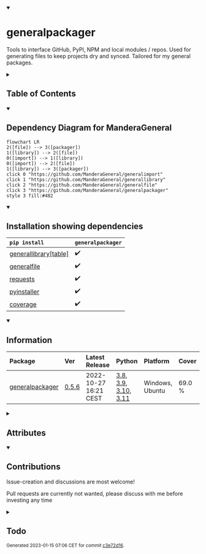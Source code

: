 <details open>
<summary><h1>generalpackager</h1></summary>

Tools to interface GitHub, PyPI, NPM and local modules / repos. Used for generating files to keep projects dry and synced. Tailored for my general packages.

<details>
<summary><h2>Table of Contents</h2></summary>

<pre>
<a href='#generalpackager'>generalpackager</a>
├─ <a href='#Dependency-Diagram-for-ManderaGeneral'>Dependency Diagram for ManderaGeneral</a>
├─ <a href='#Installation-showing-dependencies'>Installation showing dependencies</a>
├─ <a href='#Information'>Information</a>
├─ <a href='#Attributes'>Attributes</a>
├─ <a href='#Contributions'>Contributions</a>
└─ <a href='#Todo'>Todo</a>
</pre>
</details>


<details open>
<summary><h2>Dependency Diagram for ManderaGeneral</h2></summary>

```mermaid
flowchart LR
2([file]) --> 3([packager])
1([library]) --> 2([file])
0([import]) --> 1([library])
0([import]) --> 2([file])
1([library]) --> 3([packager])
click 0 "https://github.com/ManderaGeneral/generalimport"
click 1 "https://github.com/ManderaGeneral/generallibrary"
click 2 "https://github.com/ManderaGeneral/generalfile"
click 3 "https://github.com/ManderaGeneral/generalpackager"
style 3 fill:#482
```
</details>


<details open>
<summary><h2>Installation showing dependencies</h2></summary>

| `pip install`                                                                      | `generalpackager`   |
|:-----------------------------------------------------------------------------------|:--------------------|
| <a href='https://pypi.org/project/generallibrary[table]'>generallibrary[table]</a> | ✔️                  |
| <a href='https://pypi.org/project/generalfile'>generalfile</a>                     | ✔️                  |
| <a href='https://pypi.org/project/requests'>requests</a>                           | ✔️                  |
| <a href='https://pypi.org/project/pyinstaller'>pyinstaller</a>                     | ✔️                  |
| <a href='https://pypi.org/project/coverage'>coverage</a>                           | ✔️                  |
</details>


<details open>
<summary><h2>Information</h2></summary>

| Package                                                              | Ver                                                | Latest Release        | Python                                                                                                                                                                                                                                                 | Platform        | Cover   |
|:---------------------------------------------------------------------|:---------------------------------------------------|:----------------------|:-------------------------------------------------------------------------------------------------------------------------------------------------------------------------------------------------------------------------------------------------------|:----------------|:--------|
| [generalpackager](https://github.com/ManderaGeneral/generalpackager) | [0.5.6](https://pypi.org/project/generalpackager/) | 2022-10-27 16:21 CEST | [3.8](https://www.python.org/downloads/release/python-380/), [3.9](https://www.python.org/downloads/release/python-390/), [3.10](https://www.python.org/downloads/release/python-3100/), [3.11](https://www.python.org/downloads/release/python-3110/) | Windows, Ubuntu | 69.0 %  |
</details>



<details>
<summary><h2>Attributes</h2></summary>

<pre>
<a href='https://github.com/ManderaGeneral/generalpackager/blob/c3e72d16/generalpackager/__init__.py#L1'>Module: generalpackager</a>
├─ <a href='https://github.com/ManderaGeneral/generalpackager/blob/c3e72d16/generalpackager/api/github.py#L11'>Class: GitHub</a>
│  ├─ <a href='https://github.com/ManderaGeneral/generalpackager/blob/c3e72d16/generalpackager/api/github.py#L11'>Class: GitHub</a>
│  ├─ <a href='https://github.com/ManderaGeneral/generalpackager/blob/c3e72d16/generalpackager/api/localmodule.py#L8'>Class: LocalModule</a>
│  ├─ <a href='https://github.com/ManderaGeneral/generalpackager/blob/c3e72d16/generalpackager/api/localrepo/base/localrepo.py#L16'>Class: LocalRepo</a>
│  ├─ <a href='https://github.com/ManderaGeneral/generalpackager/blob/c3e72d16/generalpackager/packager.py#L18'>Class: Packager</a>
│  ├─ <a href='https://github.com/ManderaGeneral/generalpackager/blob/c3e72d16/generalpackager/api/pypi.py#L26'>Class: PyPI</a>
│  ├─ <a href='https://github.com/ManderaGeneral/generalpackager/blob/c3e72d16/generalpackager/api/github.py#L27'>Method: api_url</a>
│  ├─ <a href='https://github.com/ManderaGeneral/generalpackager/blob/c3e72d16/generalpackager/api/github.py#L43'>Method: download</a>
│  ├─ <a href='https://github.com/ManderaGeneral/generalpackager/blob/c3e72d16/generalpackager/api/github.py#L39'>Method: exists</a>
│  ├─ <a href='https://github.com/ManderaGeneral/generalpackager/blob/c3e72d16/generalpackager/api/github.py#L93'>Method: get_description</a>
│  ├─ <a href='https://github.com/ManderaGeneral/generalpackager/blob/c3e72d16/generalpackager/api/github.py#L61'>Method: get_owners_packages</a>
│  ├─ <a href='https://github.com/ManderaGeneral/generalpackager/blob/c3e72d16/generalpackager/api/github.py#L80'>Method: get_topics</a>
│  ├─ <a href='https://github.com/ManderaGeneral/generalpackager/blob/c3e72d16/generalpackager/api/github.py#L68'>Method: get_website</a>
│  ├─ <a href='https://github.com/ManderaGeneral/generalpackager/blob/c3e72d16/generalpackager/api/github.py#L32'>Property: git_clone_command</a>
│  ├─ <a href='https://github.com/ManderaGeneral/generalpackager/blob/c3e72d16/generalpackager/api/github.py#L36'>Property: pip_install_command</a>
│  ├─ <a href='https://github.com/ManderaGeneral/generalpackager/blob/c3e72d16/generalpackager/api/github.py#L105'>Method: request_kwargs</a>
│  ├─ <a href='https://github.com/ManderaGeneral/generalpackager/blob/c3e72d16/generalpackager/api/github.py#L99'>Method: set_description</a>
│  ├─ <a href='https://github.com/ManderaGeneral/generalpackager/blob/c3e72d16/generalpackager/api/github.py#L86'>Method: set_topics</a>
│  ├─ <a href='https://github.com/ManderaGeneral/generalpackager/blob/c3e72d16/generalpackager/api/github.py#L74'>Method: set_website</a>
│  ├─ <a href='https://github.com/ManderaGeneral/generalpackager/blob/c3e72d16/generalpackager/api/github.py#L24'>Property: ssh_url</a>
│  └─ <a href='https://github.com/ManderaGeneral/generalpackager/blob/c3e72d16/generalpackager/api/github.py#L20'>Property: url</a>
├─ <a href='https://github.com/ManderaGeneral/generalpackager/blob/c3e72d16/generalpackager/api/localmodule.py#L8'>Class: LocalModule</a>
│  ├─ <a href='https://github.com/ManderaGeneral/generalpackager/blob/c3e72d16/generalpackager/api/github.py#L11'>Class: GitHub</a>
│  ├─ <a href='https://github.com/ManderaGeneral/generalpackager/blob/c3e72d16/generalpackager/api/localmodule.py#L8'>Class: LocalModule</a>
│  ├─ <a href='https://github.com/ManderaGeneral/generalpackager/blob/c3e72d16/generalpackager/api/localrepo/base/localrepo.py#L16'>Class: LocalRepo</a>
│  ├─ <a href='https://github.com/ManderaGeneral/generalpackager/blob/c3e72d16/generalpackager/packager.py#L18'>Class: Packager</a>
│  ├─ <a href='https://github.com/ManderaGeneral/generalpackager/blob/c3e72d16/generalpackager/api/pypi.py#L26'>Class: PyPI</a>
│  ├─ <a href='https://github.com/ManderaGeneral/generalpackager/blob/c3e72d16/generalpackager/api/localmodule.py#L26'>Method: exists</a>
│  ├─ <a href='https://github.com/ManderaGeneral/generalpackager/blob/c3e72d16/generalpackager/api/localmodule.py#L67'>Method: get_all_local_modules</a>
│  ├─ <a href='https://github.com/ManderaGeneral/generalpackager/blob/c3e72d16/generalpackager/api/localmodule.py#L89'>Method: get_dependants</a>
│  ├─ <a href='https://github.com/ManderaGeneral/generalpackager/blob/c3e72d16/generalpackager/api/localmodule.py#L74'>Method: get_dependencies</a>
│  ├─ <a href='https://github.com/ManderaGeneral/generalpackager/blob/c3e72d16/generalpackager/api/localmodule.py#L20'>Property: module</a>
│  ├─ <a href='https://github.com/ManderaGeneral/generalpackager/blob/c3e72d16/generalpackager/api/localmodule.py#L41'>Property: objInfo</a>
│  └─ <a href='https://github.com/ManderaGeneral/generalpackager/blob/c3e72d16/#L426'>Property: path</a>
├─ <a href='https://github.com/ManderaGeneral/generalpackager/blob/c3e72d16/generalpackager/api/localrepo/base/localrepo.py#L16'>Class: LocalRepo</a>
│  ├─ <a href='https://github.com/ManderaGeneral/generalpackager/blob/c3e72d16/generalpackager/api/github.py#L11'>Class: GitHub</a>
│  ├─ <a href='https://github.com/ManderaGeneral/generalpackager/blob/c3e72d16/generalpackager/api/localmodule.py#L8'>Class: LocalModule</a>
│  ├─ <a href='https://github.com/ManderaGeneral/generalpackager/blob/c3e72d16/generalpackager/api/localrepo/base/localrepo.py#L16'>Class: LocalRepo</a>
│  ├─ <a href='https://github.com/ManderaGeneral/generalpackager/blob/c3e72d16/generalpackager/packager.py#L18'>Class: Packager</a>
│  ├─ <a href='https://github.com/ManderaGeneral/generalpackager/blob/c3e72d16/generalpackager/api/pypi.py#L26'>Class: PyPI</a>
│  ├─ <a href='https://github.com/ManderaGeneral/generalpackager/blob/c3e72d16/generalpackager/api/localrepo/base/targets.py#L4'>Class: Targets</a>
│  ├─ <a href='https://github.com/ManderaGeneral/generalpackager/blob/c3e72d16/generalpackager/api/shared/decos.py#L4'>Method: changed_files</a>
│  ├─ <a href='https://github.com/ManderaGeneral/generalpackager/blob/c3e72d16/generalpackager/api/shared/decos.py#L4'>Method: clone</a>
│  ├─ <a href='https://github.com/ManderaGeneral/generalpackager/blob/c3e72d16/generalpackager/api/shared/decos.py#L4'>Method: commit</a>
│  ├─ <a href='https://github.com/ManderaGeneral/generalpackager/blob/c3e72d16/generalpackager/api/localrepo/base/localrepo_git.py#L12'>Method: commit_message</a>
│  ├─ <a href='https://github.com/ManderaGeneral/generalpackager/blob/c3e72d16/generalpackager/api/shared/decos.py#L4'>Method: commit_sha</a>
│  ├─ <a href='https://github.com/ManderaGeneral/generalpackager/blob/c3e72d16/generalpackager/api/localrepo/base/localrepo_git.py#L70'>Method: commit_sha_short</a>
│  ├─ <a href='https://github.com/ManderaGeneral/generalpackager/blob/c3e72d16/generalpackager/api/localrepo/base/localrepo.py#L55'>Method: exists</a>
│  ├─ <a href='https://github.com/ManderaGeneral/generalpackager/blob/c3e72d16/generalpackager/api/localrepo/base/localrepo.py#L114'>Method: format_file</a>
│  ├─ <a href='https://github.com/ManderaGeneral/generalpackager/blob/c3e72d16/generalpackager/api/localrepo/base/localrepo_paths.py#L92'>Method: get_examples_path</a>
│  ├─ <a href='https://github.com/ManderaGeneral/generalpackager/blob/c3e72d16/generalpackager/api/localrepo/base/localrepo_paths.py#L60'>Method: get_exeproduct_path</a>
│  ├─ <a href='https://github.com/ManderaGeneral/generalpackager/blob/c3e72d16/generalpackager/api/localrepo/base/localrepo_paths.py#L56'>Method: get_exetarget_path</a>
│  ├─ <a href='https://github.com/ManderaGeneral/generalpackager/blob/c3e72d16/generalpackager/api/localrepo/base/localrepo_paths.py#L52'>Method: get_generate_path</a>
│  ├─ <a href='https://github.com/ManderaGeneral/generalpackager/blob/c3e72d16/generalpackager/api/localrepo/base/localrepo_paths.py#L16'>Method: get_git_exclude_path</a>
│  ├─ <a href='https://github.com/ManderaGeneral/generalpackager/blob/c3e72d16/generalpackager/api/localrepo/base/localrepo_paths.py#L64'>Method: get_git_ignore_path</a>
│  ├─ <a href='https://github.com/ManderaGeneral/generalpackager/blob/c3e72d16/generalpackager/api/localrepo/base/localrepo_paths.py#L72'>Method: get_index_js_path</a>
│  ├─ <a href='https://github.com/ManderaGeneral/generalpackager/blob/c3e72d16/generalpackager/api/localrepo/base/localrepo_paths.py#L44'>Method: get_init_path</a>
│  ├─ <a href='https://github.com/ManderaGeneral/generalpackager/blob/c3e72d16/generalpackager/api/localrepo/base/localrepo_paths.py#L28'>Method: get_license_path</a>
│  ├─ <a href='https://github.com/ManderaGeneral/generalpackager/blob/c3e72d16/generalpackager/api/localrepo/base/localrepo_paths.py#L24'>Method: get_manifest_path</a>
│  ├─ <a href='https://github.com/ManderaGeneral/generalpackager/blob/c3e72d16/generalpackager/api/localrepo/base/localrepo_paths.py#L12'>Method: get_metadata_path</a>
│  ├─ <a href='https://github.com/ManderaGeneral/generalpackager/blob/c3e72d16/generalpackager/api/localrepo/base/localrepo_paths.py#L68'>Method: get_npm_ignore_path</a>
│  ├─ <a href='https://github.com/ManderaGeneral/generalpackager/blob/c3e72d16/generalpackager/api/localrepo/base/localrepo_paths.py#L8'>Method: get_org_readme_path</a>
│  ├─ <a href='https://github.com/ManderaGeneral/generalpackager/blob/c3e72d16/generalpackager/api/localrepo/base/localrepo_paths.py#L80'>Method: get_package_json_path</a>
│  ├─ <a href='https://github.com/ManderaGeneral/generalpackager/blob/c3e72d16/generalpackager/api/localrepo/base/localrepo.py#L72'>Method: get_package_paths_gen</a>
│  ├─ <a href='https://github.com/ManderaGeneral/generalpackager/blob/c3e72d16/generalpackager/api/localrepo/base/localrepo_paths.py#L84'>Method: get_pre_commit_hook_path</a>
│  ├─ <a href='https://github.com/ManderaGeneral/generalpackager/blob/c3e72d16/generalpackager/api/localrepo/base/localrepo_paths.py#L88'>Method: get_pre_push_hook_path</a>
│  ├─ <a href='https://github.com/ManderaGeneral/generalpackager/blob/c3e72d16/generalpackager/api/localrepo/base/localrepo_paths.py#L48'>Method: get_randomtesting_path</a>
│  ├─ <a href='https://github.com/ManderaGeneral/generalpackager/blob/c3e72d16/generalpackager/api/localrepo/base/localrepo_paths.py#L4'>Method: get_readme_path</a>
│  ├─ <a href='https://github.com/ManderaGeneral/generalpackager/blob/c3e72d16/generalpackager/api/localrepo/base/localrepo_paths.py#L20'>Method: get_setup_path</a>
│  ├─ <a href='https://github.com/ManderaGeneral/generalpackager/blob/c3e72d16/generalpackager/api/localrepo/base/localrepo_paths.py#L76'>Method: get_test_js_path</a>
│  ├─ <a href='https://github.com/ManderaGeneral/generalpackager/blob/c3e72d16/generalpackager/api/localrepo/base/localrepo_paths.py#L36'>Method: get_test_path</a>
│  ├─ <a href='https://github.com/ManderaGeneral/generalpackager/blob/c3e72d16/generalpackager/api/localrepo/base/localrepo.py#L66'>Method: get_test_paths</a>
│  ├─ <a href='https://github.com/ManderaGeneral/generalpackager/blob/c3e72d16/generalpackager/api/localrepo/base/localrepo_paths.py#L40'>Method: get_test_template_path</a>
│  ├─ <a href='https://github.com/ManderaGeneral/generalpackager/blob/c3e72d16/generalpackager/api/localrepo/base/localrepo_paths.py#L32'>Method: get_workflow_path</a>
│  ├─ <a href='https://github.com/ManderaGeneral/generalpackager/blob/c3e72d16/generalpackager/api/localrepo/base/localrepo_git.py#L29'>Method: git_config</a>
│  ├─ <a href='https://github.com/ManderaGeneral/generalpackager/blob/c3e72d16/generalpackager/api/localrepo/base/localrepo_git.py#L21'>Method: git_missing_credentials</a>
│  ├─ <a href='https://github.com/ManderaGeneral/generalpackager/blob/c3e72d16/generalpackager/api/localrepo/base/localrepo_git.py#L25'>Method: git_nothing_to_commit</a>
│  ├─ <a href='https://github.com/ManderaGeneral/generalpackager/blob/c3e72d16/generalpackager/api/shared/decos.py#L4'>Method: init</a>
│  ├─ <a href='https://github.com/ManderaGeneral/generalpackager/blob/c3e72d16/generalpackager/api/localrepo/base/localrepo_target.py#L18'>Method: is_django</a>
│  ├─ <a href='https://github.com/ManderaGeneral/generalpackager/blob/c3e72d16/generalpackager/api/localrepo/base/localrepo_target.py#L22'>Method: is_exe</a>
│  ├─ <a href='https://github.com/ManderaGeneral/generalpackager/blob/c3e72d16/generalpackager/api/shared/name.py#L41'>Method: is_general</a>
│  ├─ <a href='https://github.com/ManderaGeneral/generalpackager/blob/c3e72d16/generalpackager/api/localrepo/base/localrepo_target.py#L14'>Method: is_node</a>
│  ├─ <a href='https://github.com/ManderaGeneral/generalpackager/blob/c3e72d16/generalpackager/api/localrepo/base/localrepo_target.py#L10'>Method: is_python</a>
│  ├─ <a href='https://github.com/ManderaGeneral/generalpackager/blob/c3e72d16/generalpackager/api/localrepo/base/localrepo.py#L33'>Property: metadata</a>
│  ├─ <a href='https://github.com/ManderaGeneral/generalpackager/blob/c3e72d16/generalpackager/api/localrepo/base/localrepo.py#L48'>Method: metadata_exists</a>
│  ├─ <a href='https://github.com/ManderaGeneral/generalpackager/blob/c3e72d16/generalpackager/api/shared/name.py#L37'>Method: name_is_general</a>
│  ├─ <a href='https://github.com/ManderaGeneral/generalpackager/blob/c3e72d16/generalpackager/api/shared/decos.py#L4'>Method: push</a>
│  ├─ <a href='https://github.com/ManderaGeneral/generalpackager/blob/c3e72d16/generalpackager/api/localrepo/base/localrepo.py#L60'>Method: repo_exists</a>
│  ├─ <a href='https://github.com/ManderaGeneral/generalpackager/blob/c3e72d16/generalpackager/api/shared/name.py#L46'>Property: simple_name</a>
│  ├─ <a href='https://github.com/ManderaGeneral/generalpackager/blob/c3e72d16/generalpackager/api/localrepo/base/localrepo.py#L42'>Property: target</a>
│  └─ <a href='https://github.com/ManderaGeneral/generalpackager/blob/c3e72d16/generalpackager/api/localrepo/base/localrepo_target.py#L49'>Method: targetted</a>
├─ <a href='https://github.com/ManderaGeneral/generalpackager/blob/c3e72d16/generalpackager/api/localrepo/node/localrepo_node.py#L6'>Class: LocalRepo_Node</a>
├─ <a href='https://github.com/ManderaGeneral/generalpackager/blob/c3e72d16/generalpackager/api/localrepo/python/localrepo_python.py#L11'>Class: LocalRepo_Python</a>
│  ├─ <a href='https://github.com/ManderaGeneral/generalpackager/blob/c3e72d16/generalpackager/api/localrepo/python/localrepo_python.py#L16'>Method: get_python_exe_path</a>
│  └─ <a href='https://github.com/ManderaGeneral/generalpackager/blob/c3e72d16/generalpackager/api/localrepo/python/localrepo_python.py#L21'>Method: unittest</a>
├─ <a href='https://github.com/ManderaGeneral/generalpackager/blob/c3e72d16/generalpackager/packager.py#L18'>Class: Packager</a>
│  ├─ <a href='https://github.com/ManderaGeneral/generalpackager/blob/c3e72d16/generalpackager/api/github.py#L11'>Class: GitHub</a>
│  ├─ <a href='https://github.com/ManderaGeneral/generalpackager/blob/c3e72d16/generalpackager/api/localmodule.py#L8'>Class: LocalModule</a>
│  ├─ <a href='https://github.com/ManderaGeneral/generalpackager/blob/c3e72d16/generalpackager/api/localrepo/base/localrepo.py#L16'>Class: LocalRepo</a>
│  ├─ <a href='https://github.com/ManderaGeneral/generalpackager/blob/c3e72d16/generalpackager/packager.py#L18'>Class: Packager</a>
│  ├─ <a href='https://github.com/ManderaGeneral/generalpackager/blob/c3e72d16/generalpackager/other/packages.py#L9'>Class: Packages</a>
│  │  └─ <a href='https://github.com/ManderaGeneral/generalpackager/blob/c3e72d16/generalpackager/other/packages.py#L33'>Method: all_packages</a>
│  ├─ <a href='https://github.com/ManderaGeneral/generalpackager/blob/c3e72d16/generalpackager/api/pypi.py#L26'>Class: PyPI</a>
│  ├─ <a href='https://github.com/ManderaGeneral/generalpackager/blob/c3e72d16/generalpackager/api/localrepo/base/targets.py#L4'>Class: Targets</a>
│  ├─ <a href='https://github.com/ManderaGeneral/generalpackager/blob/c3e72d16/generalpackager/packager_github.py#L20'>Method: commit_and_push</a>
│  ├─ <a href='https://github.com/ManderaGeneral/generalpackager/blob/c3e72d16/generalpackager/api/shared/files/definitions/commit_editmsg.py#L5'>Class: commit_editmsg_file</a>
│  ├─ <a href='https://github.com/ManderaGeneral/generalpackager/blob/c3e72d16/generalpackager/packager_files.py#L46'>Method: compare_local_to_github</a>
│  ├─ <a href='https://github.com/ManderaGeneral/generalpackager/blob/c3e72d16/generalpackager/packager_files.py#L53'>Method: compare_local_to_pypi</a>
│  ├─ <a href='https://github.com/ManderaGeneral/generalpackager/blob/c3e72d16/generalpackager/packager_files.py#L8'>Method: create_blank_locally_python</a>
│  ├─ <a href='https://github.com/ManderaGeneral/generalpackager/blob/c3e72d16/generalpackager/packager_github.py#L32'>Method: create_github_repo</a>
│  ├─ <a href='https://github.com/ManderaGeneral/generalpackager/blob/c3e72d16/generalpackager/packager_github.py#L36'>Method: create_master_branch</a>
│  ├─ <a href='https://github.com/ManderaGeneral/generalpackager/blob/c3e72d16/generalpackager/api/shared/files/definitions/examples.py#L5'>Class: examples_folder</a>
│  ├─ <a href='https://github.com/ManderaGeneral/generalpackager/blob/c3e72d16/generalpackager/api/shared/files/definitions/exeproduct.py#L5'>Class: exeproduct_folder</a>
│  ├─ <a href='https://github.com/ManderaGeneral/generalpackager/blob/c3e72d16/generalpackager/api/shared/files/definitions/exetarget.py#L5'>Class: exetarget_file</a>
│  ├─ <a href='https://github.com/ManderaGeneral/generalpackager/blob/c3e72d16/generalpackager/packager_relations.py#L65'>Method: general_bumped_set</a>
│  ├─ <a href='https://github.com/ManderaGeneral/generalpackager/blob/c3e72d16/generalpackager/packager_relations.py#L73'>Method: general_changed_dict</a>
│  ├─ <a href='https://github.com/ManderaGeneral/generalpackager/blob/c3e72d16/generalpackager/api/shared/files/definitions/generate.py#L6'>Class: generate_file</a>
│  ├─ <a href='https://github.com/ManderaGeneral/generalpackager/blob/c3e72d16/generalpackager/packager_files.py#L69'>Method: generate_localfiles</a>
│  ├─ <a href='https://github.com/ManderaGeneral/generalpackager/blob/c3e72d16/generalpackager/packager_metadata.py#L27'>Method: get_classifiers</a>
│  ├─ <a href='https://github.com/ManderaGeneral/generalpackager/blob/c3e72d16/generalpackager/packager_relations.py#L26'>Method: get_dependants</a>
│  ├─ <a href='https://github.com/ManderaGeneral/generalpackager/blob/c3e72d16/generalpackager/packager_relations.py#L7'>Method: get_dependencies</a>
│  ├─ <a href='https://github.com/ManderaGeneral/generalpackager/blob/c3e72d16/generalpackager/api/shared/files/shared_files.py#L29'>Method: get_file_from_path</a>
│  ├─ <a href='https://github.com/ManderaGeneral/generalpackager/blob/c3e72d16/generalpackager/api/shared/files/shared_files.py#L13'>Method: get_filenames</a>
│  ├─ <a href='https://github.com/ManderaGeneral/generalpackager/blob/c3e72d16/generalpackager/api/shared/files/shared_files.py#L19'>Method: get_files</a>
│  ├─ <a href='https://github.com/ManderaGeneral/generalpackager/blob/c3e72d16/generalpackager/api/shared/files/shared_files.py#L24'>Method: get_files_by_relative_path</a>
│  ├─ <a href='https://github.com/ManderaGeneral/generalpackager/blob/c3e72d16/generalpackager/packager_pypi.py#L8'>Method: get_latest_release</a>
│  ├─ <a href='https://github.com/ManderaGeneral/generalpackager/blob/c3e72d16/generalpackager/packager_relations.py#L37'>Method: get_ordered_packagers</a>
│  ├─ <a href='https://github.com/ManderaGeneral/generalpackager/blob/c3e72d16/generalpackager/packager_relations.py#L59'>Method: get_owners_package_names</a>
│  ├─ <a href='https://github.com/ManderaGeneral/generalpackager/blob/c3e72d16/generalpackager/packager_metadata.py#L4'>Method: get_topics</a>
│  ├─ <a href='https://github.com/ManderaGeneral/generalpackager/blob/c3e72d16/generalpackager/api/shared/files/definitions/git_exclude.py#L5'>Class: git_exclude_file</a>
│  ├─ <a href='https://github.com/ManderaGeneral/generalpackager/blob/c3e72d16/generalpackager/packager_api.py#L81'>Property: github</a>
│  ├─ <a href='https://github.com/ManderaGeneral/generalpackager/blob/c3e72d16/generalpackager/packager_api.py#L47'>Method: github_available</a>
│  ├─ <a href='https://github.com/ManderaGeneral/generalpackager/blob/c3e72d16/generalpackager/packager_workflow.py#L53'>Method: if_publish_bump</a>
│  ├─ <a href='https://github.com/ManderaGeneral/generalpackager/blob/c3e72d16/generalpackager/packager_workflow.py#L60'>Method: if_publish_upload</a>
│  ├─ <a href='https://github.com/ManderaGeneral/generalpackager/blob/c3e72d16/generalpackager/api/shared/files/definitions/index_js.py#L6'>Class: index_js_file</a>
│  ├─ <a href='https://github.com/ManderaGeneral/generalpackager/blob/c3e72d16/generalpackager/api/shared/files/definitions/init.py#L6'>Class: init_file</a>
│  ├─ <a href='https://github.com/ManderaGeneral/generalpackager/blob/c3e72d16/generalpackager/packager_metadata.py#L33'>Method: is_bumped</a>
│  ├─ <a href='https://github.com/ManderaGeneral/generalpackager/blob/c3e72d16/generalpackager/api/localrepo/base/localrepo_target.py#L18'>Method: is_django</a>
│  ├─ <a href='https://github.com/ManderaGeneral/generalpackager/blob/c3e72d16/generalpackager/api/localrepo/base/localrepo_target.py#L22'>Method: is_exe</a>
│  ├─ <a href='https://github.com/ManderaGeneral/generalpackager/blob/c3e72d16/generalpackager/api/shared/name.py#L41'>Method: is_general</a>
│  ├─ <a href='https://github.com/ManderaGeneral/generalpackager/blob/c3e72d16/generalpackager/api/localrepo/base/localrepo_target.py#L14'>Method: is_node</a>
│  ├─ <a href='https://github.com/ManderaGeneral/generalpackager/blob/c3e72d16/generalpackager/api/localrepo/base/localrepo_target.py#L10'>Method: is_python</a>
│  ├─ <a href='https://github.com/ManderaGeneral/generalpackager/blob/c3e72d16/generalpackager/api/shared/files/definitions/license.py#L6'>Class: license_file</a>
│  ├─ <a href='https://github.com/ManderaGeneral/generalpackager/blob/c3e72d16/generalpackager/packager_api.py#L88'>Property: localmodule</a>
│  ├─ <a href='https://github.com/ManderaGeneral/generalpackager/blob/c3e72d16/generalpackager/packager_api.py#L52'>Method: localmodule_available</a>
│  ├─ <a href='https://github.com/ManderaGeneral/generalpackager/blob/c3e72d16/generalpackager/packager_api.py#L71'>Property: localrepo</a>
│  ├─ <a href='https://github.com/ManderaGeneral/generalpackager/blob/c3e72d16/generalpackager/packager_api.py#L42'>Method: localrepo_available</a>
│  ├─ <a href='https://github.com/ManderaGeneral/generalpackager/blob/c3e72d16/generalpackager/api/shared/files/definitions/manifest.py#L5'>Class: manifest_file</a>
│  ├─ <a href='https://github.com/ManderaGeneral/generalpackager/blob/c3e72d16/generalpackager/api/shared/files/definitions/metadata.py#L5'>Class: metadata_file</a>
│  ├─ <a href='https://github.com/ManderaGeneral/generalpackager/blob/c3e72d16/generalpackager/api/shared/name.py#L37'>Method: name_is_general</a>
│  ├─ <a href='https://github.com/ManderaGeneral/generalpackager/blob/c3e72d16/generalpackager/packager.py#L57'>Method: new_clean_environment</a>
│  ├─ <a href='https://github.com/ManderaGeneral/generalpackager/blob/c3e72d16/generalpackager/api/shared/files/definitions/npm_ignore.py#L5'>Class: npm_ignore_file</a>
│  ├─ <a href='https://github.com/ManderaGeneral/generalpackager/blob/c3e72d16/generalpackager/api/shared/files/definitions/org_readme.py#L6'>Class: org_readme_file</a>
│  ├─ <a href='https://github.com/ManderaGeneral/generalpackager/blob/c3e72d16/generalpackager/api/shared/files/definitions/package_json.py#L6'>Class: package_json_file</a>
│  ├─ <a href='https://github.com/ManderaGeneral/generalpackager/blob/c3e72d16/generalpackager/packager.py#L46'>Method: packagers_from_packages</a>
│  ├─ <a href='https://github.com/ManderaGeneral/generalpackager/blob/c3e72d16/generalpackager/api/shared/files/definitions/pre_commit_hook.py#L4'>Class: pre_commit_hook_file</a>
│  ├─ <a href='https://github.com/ManderaGeneral/generalpackager/blob/c3e72d16/generalpackager/api/shared/files/definitions/pre_push_hook.py#L6'>Class: pre_push_hook_file</a>
│  ├─ <a href='https://github.com/ManderaGeneral/generalpackager/blob/c3e72d16/generalpackager/packager_github.py#L14'>Method: push</a>
│  ├─ <a href='https://github.com/ManderaGeneral/generalpackager/blob/c3e72d16/generalpackager/packager_api.py#L95'>Property: pypi</a>
│  ├─ <a href='https://github.com/ManderaGeneral/generalpackager/blob/c3e72d16/generalpackager/packager_api.py#L60'>Method: pypi_available</a>
│  ├─ <a href='https://github.com/ManderaGeneral/generalpackager/blob/c3e72d16/generalpackager/api/shared/files/definitions/randomtesting.py#L6'>Class: randomtesting_file</a>
│  ├─ <a href='https://github.com/ManderaGeneral/generalpackager/blob/c3e72d16/generalpackager/api/shared/files/definitions/readme.py#L9'>Class: readme_file</a>
│  ├─ <a href='https://github.com/ManderaGeneral/generalpackager/blob/c3e72d16/generalpackager/packager_pypi.py#L23'>Method: reserve_name</a>
│  ├─ <a href='https://github.com/ManderaGeneral/generalpackager/blob/c3e72d16/generalpackager/packager_workflow.py#L7'>Method: run_ordered_methods</a>
│  ├─ <a href='https://github.com/ManderaGeneral/generalpackager/blob/c3e72d16/generalpackager/api/shared/files/definitions/setup.py#L6'>Class: setup_file</a>
│  ├─ <a href='https://github.com/ManderaGeneral/generalpackager/blob/c3e72d16/generalpackager/api/shared/name.py#L46'>Property: simple_name</a>
│  ├─ <a href='https://github.com/ManderaGeneral/generalpackager/blob/c3e72d16/generalpackager/packager.py#L75'>Method: summary_packagers</a>
│  ├─ <a href='https://github.com/ManderaGeneral/generalpackager/blob/c3e72d16/generalpackager/packager_github.py#L6'>Method: sync_github_metadata</a>
│  ├─ <a href='https://github.com/ManderaGeneral/generalpackager/blob/c3e72d16/generalpackager/packager_metadata.py#L47'>Property: target</a>
│  ├─ <a href='https://github.com/ManderaGeneral/generalpackager/blob/c3e72d16/generalpackager/api/shared/files/definitions/test.py#L5'>Class: test_folder</a>
│  ├─ <a href='https://github.com/ManderaGeneral/generalpackager/blob/c3e72d16/generalpackager/api/shared/files/definitions/test_js.py#L6'>Class: test_js_file</a>
│  ├─ <a href='https://github.com/ManderaGeneral/generalpackager/blob/c3e72d16/generalpackager/api/shared/files/definitions/test_template.py#L6'>Class: test_template_file</a>
│  ├─ <a href='https://github.com/ManderaGeneral/generalpackager/blob/c3e72d16/generalpackager/packager_workflow.py#L48'>Method: upload_package_summary</a>
│  ├─ <a href='https://github.com/ManderaGeneral/generalpackager/blob/c3e72d16/generalpackager/api/shared/files/definitions/workflow.py#L6'>Class: workflow_file</a>
│  ├─ <a href='https://github.com/ManderaGeneral/generalpackager/blob/c3e72d16/generalpackager/packager_workflow.py#L23'>Method: workflow_sync</a>
│  └─ <a href='https://github.com/ManderaGeneral/generalpackager/blob/c3e72d16/generalpackager/packager_workflow.py#L14'>Method: workflow_unittest</a>
└─ <a href='https://github.com/ManderaGeneral/generalpackager/blob/c3e72d16/generalpackager/api/pypi.py#L26'>Class: PyPI</a>
   ├─ <a href='https://github.com/ManderaGeneral/generalpackager/blob/c3e72d16/generalpackager/api/github.py#L11'>Class: GitHub</a>
   ├─ <a href='https://github.com/ManderaGeneral/generalpackager/blob/c3e72d16/generalpackager/api/localmodule.py#L8'>Class: LocalModule</a>
   ├─ <a href='https://github.com/ManderaGeneral/generalpackager/blob/c3e72d16/generalpackager/api/localrepo/base/localrepo.py#L16'>Class: LocalRepo</a>
   ├─ <a href='https://github.com/ManderaGeneral/generalpackager/blob/c3e72d16/generalpackager/packager.py#L18'>Class: Packager</a>
   ├─ <a href='https://github.com/ManderaGeneral/generalpackager/blob/c3e72d16/generalpackager/api/pypi.py#L26'>Class: PyPI</a>
   ├─ <a href='https://github.com/ManderaGeneral/generalpackager/blob/c3e72d16/generalpackager/api/pypi.py#L47'>Method: download</a>
   ├─ <a href='https://github.com/ManderaGeneral/generalpackager/blob/c3e72d16/generalpackager/api/pypi.py#L37'>Method: exists</a>
   ├─ <a href='https://github.com/ManderaGeneral/generalpackager/blob/c3e72d16/generalpackager/api/pypi.py#L70'>Method: get_date</a>
   ├─ <a href='https://github.com/ManderaGeneral/generalpackager/blob/c3e72d16/generalpackager/api/pypi.py#L59'>Method: get_owners_packages</a>
   ├─ <a href='https://github.com/ManderaGeneral/generalpackager/blob/c3e72d16/generalpackager/api/pypi.py#L41'>Method: get_tarball_url</a>
   ├─ <a href='https://github.com/ManderaGeneral/generalpackager/blob/c3e72d16/generalpackager/api/pypi.py#L63'>Method: get_version</a>
   └─ <a href='https://github.com/ManderaGeneral/generalpackager/blob/c3e72d16/generalpackager/api/pypi.py#L34'>Property: url</a>
</pre>
</details>


<details open>
<summary><h2>Contributions</h2></summary>

Issue-creation and discussions are most welcome!

Pull requests are currently not wanted, please discuss with me before investing any time
</details>


<details>
<summary><h2>Todo</h2></summary>

| Module                                                                                                                                                        | Message                                                                                                                                                                                                            |
|:--------------------------------------------------------------------------------------------------------------------------------------------------------------|:-------------------------------------------------------------------------------------------------------------------------------------------------------------------------------------------------------------------|
| <a href='https://github.com/ManderaGeneral/generalpackager/blob/c3e72d16/generalpackager/other/packages.py#L1'>packages.py</a>                                | <a href='https://github.com/ManderaGeneral/generalpackager/blob/c3e72d16/generalpackager/other/packages.py#L11'>Generate Python file in generalpackager containing general packages.</a>                           |
| <a href='https://github.com/ManderaGeneral/generalpackager/blob/c3e72d16/generalpackager/packager_github.py#L1'>packager_github.py</a>                        | <a href='https://github.com/ManderaGeneral/generalpackager/blob/c3e72d16/generalpackager/packager_github.py#L43'>Setup env vars for project.</a>                                                                   |
| <a href='https://github.com/ManderaGeneral/generalpackager/blob/c3e72d16/generalpackager/api/pypi.py#L1'>pypi.py</a>                                          | <a href='https://github.com/ManderaGeneral/generalpackager/blob/c3e72d16/generalpackager/api/pypi.py#L12'>Move download to it's own package.</a>                                                                   |
| <a href='https://github.com/ManderaGeneral/generalpackager/blob/c3e72d16/generalpackager/api/pypi.py#L1'>pypi.py</a>                                          | <a href='https://github.com/ManderaGeneral/generalpackager/blob/c3e72d16/generalpackager/api/pypi.py#L66'>Find a faster fetch for latest PyPI version and datetime.</a>                                            |
| <a href='https://github.com/ManderaGeneral/generalpackager/blob/c3e72d16/generalpackager/api/shared/files/definitions/readme.py#L1'>readme.py</a>             | <a href='https://github.com/ManderaGeneral/generalpackager/blob/c3e72d16/generalpackager/api/shared/files/definitions/readme.py#L167'>Sort todos by name to decrease automatic commit changes.</a>                 |
| <a href='https://github.com/ManderaGeneral/generalpackager/blob/c3e72d16/generalpackager/api/localrepo/base/localrepo.py#L1'>localrepo.py</a>                 | <a href='https://github.com/ManderaGeneral/generalpackager/blob/c3e72d16/generalpackager/api/localrepo/base/localrepo.py#L21'>Search for imports to list dependencies.</a>                                         |
| <a href='https://github.com/ManderaGeneral/generalpackager/blob/c3e72d16/generalpackager/api/localrepo/python/metadata_python.py#L1'>metadata_python.py</a>   | <a href='https://github.com/ManderaGeneral/generalpackager/blob/c3e72d16/generalpackager/api/localrepo/python/metadata_python.py#L4'>Dynamic values in DataClass to remove LocalRepos and Metadatas.</a>           |
| <a href='https://github.com/ManderaGeneral/generalpackager/blob/c3e72d16/generalpackager/api/localrepo/python/localrepo_python.py#L1'>localrepo_python.py</a> | <a href='https://github.com/ManderaGeneral/generalpackager/blob/c3e72d16/generalpackager/api/localrepo/python/localrepo_python.py#L55'>Make sure twine is installed when trying to upload to pypi.</a>             |
| <a href='https://github.com/ManderaGeneral/generalpackager/blob/c3e72d16/generalpackager/api/localrepo/python/localrepo_python.py#L1'>localrepo_python.py</a> | <a href='https://github.com/ManderaGeneral/generalpackager/blob/c3e72d16/generalpackager/api/localrepo/python/localrepo_python.py#L56'>Look into private PyPI server where we could also do dry runs for test.</a> |
| <a href='https://github.com/ManderaGeneral/generalpackager/blob/c3e72d16/generalpackager/api/github.py#L1'>github.py</a>                                      | <a href='https://github.com/ManderaGeneral/generalpackager/blob/c3e72d16/generalpackager/api/github.py#L13'>Get and Set GitHub repo private.</a>                                                                   |
| <a href='https://github.com/ManderaGeneral/generalpackager/blob/c3e72d16/generalpackager/packager_files.py#L1'>packager_files.py</a>                          | <a href='https://github.com/ManderaGeneral/generalpackager/blob/c3e72d16/generalpackager/packager_files.py#L10'>Fix create_blank, it overwrites current projects pip install.</a>                                  |
</details>


<sup>
Generated 2023-01-15 07:06 CET for commit <a href='https://github.com/ManderaGeneral/generalpackager/commit/c3e72d16'>c3e72d16</a>.
</sup>
</details>

